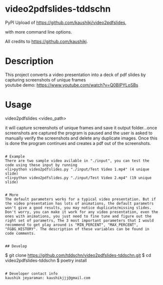 # video2pdfslides-tddschn

PyPI Upload of https://github.com/kaushikj/video2pdfslides,

with more command line options.

All credits to https://github.com/kaushikj.

# Description
This project converts a video presentation into a deck of pdf slides by capturing screenshots of unique frames
<br> youtube demo: https://www.youtube.com/watch?v=Q0BIPYLoSBs



# Usage
video2pdfslides <video_path> <options>

it will capture screenshots of unique frames and save it output folder...once screenshots are captured the program is paused and the user is asked to manually verify the screenshots and delete any duplicate images. Once this is done the program continues and creates a pdf out of the screenshots.

```

# Example
There are two sample video avilable in "./input", you can test the code using these input by running
<li>python video2pdfslides.py "./input/Test Video 1.mp4" (4 unique slide)
<li>python video2pdfslides.py "./input/Test Video 2.mp4" (19 unique slide)


# More
The default parameters works for a typical video presentation. But if the video presentation has lots of animations, the default parametrs won't give a good results, you may notice duplicate/missing slides. Don't worry, you can make it work for any video presentation, even the ones with animations, you just need to fine tune and figure out the right set of parametrs, The 3 most important parameters that I would recommend to get play around is "MIN_PERCENT", "MAX_PERCENT", "FGBG_HISTORY". The description of these variables can be found in code comments.


## Develop

```
$ git clone https://github.com/tddschn/video2pdfslides-tddschn.git
$ cd video2pdfslides-tddschn
$ poetry install
```

# Developer contact info
kaushik jeyaraman: kaushikjjj@gmail.com
